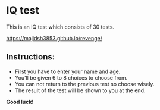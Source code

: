 # IQ test
 This is an IQ test which consists of 30 tests.
 
 https://majidsh3853.github.io/revenge/
## Instructions:
 - First you have to enter your name and age.
 - You’ll be given 6 to 8 choices to choose from. 
 - You can not return to the previous test so choose wisely. 
 - The result of the test will be shown to you at the end. 

**Good luck!** 
